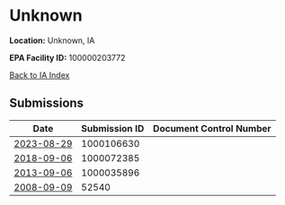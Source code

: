 # Unknown

**Location:** Unknown, IA

**EPA Facility ID:** 100000203772

[Back to IA Index](../../index.md)

## Submissions

| Date | Submission ID | Document Control Number |
|------|--------------|-------------------------|
| [2023-08-29](submissions/1000106630.md) | 1000106630 |  |
| [2018-09-06](submissions/1000072385.md) | 1000072385 |  |
| [2013-09-06](submissions/1000035896.md) | 1000035896 |  |
| [2008-09-09](submissions/52540.md) | 52540 |  |
